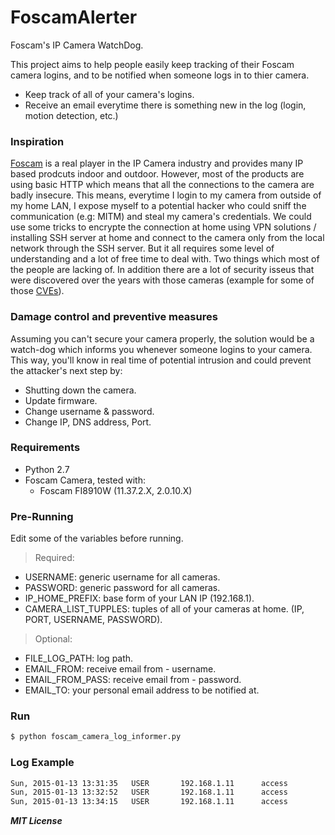 # FoscamAlerter
Foscam's IP Camera WatchDog.

This project aims to help people easily keep tracking of their Foscam camera logins, and to be notified when someone logs in to thier camera. 

  - Keep track of all of your camera's logins.
  - Receive an email everytime there is something new in the log (login, motion detection, etc.)

### Inspiration
[Foscam][df1] is a real player in the IP Camera industry and provides many IP based prodcuts indoor and outdoor. However, most of the products are using basic HTTP which means that all the connections to the camera are badly insecure. 
This means, everytime I login to my camera from outside of my home LAN, I expose myself to a potential hacker who could sniff the communication (e.g: MITM) and steal my camera's credentials. We could use some tricks to encrypte the connection at home using VPN solutions / installing SSH server at home and connect to the camera only from the local network through the SSH server. But it all requires some level of understanding and a lot of free time to deal with. Two things which most of the people are lacking of.
In addition there are a lot of security isseus that were discovered over the years with those cameras (example for some of those [CVEs][df2]).

### Damage control and preventive measures
Assuming you can't secure your camera properly, the solution would be a watch-dog which informs you whenever someone logins to your camera. This way, you'll know in real time of potential intrusion and could prevent the attacker's next step by:
 - Shutting down the camera.
 - Update firmware.
 - Change username & password.
 - Change IP, DNS address, Port.

### Requirements
- Python 2.7
- Foscam Camera, tested with:
    - Foscam FI8910W (11.37.2.X, 2.0.10.X)
    
### Pre-Running
Edit some of the variables before running.

>Required:
- USERNAME: generic username for all cameras.
- PASSWORD: generic password for all cameras.
- IP_HOME_PREFIX: base form of your LAN IP (192.168.1).
- CAMERA_LIST_TUPPLES: tuples of all of your cameras at home. (IP, PORT, USERNAME, PASSWORD).

>Optional:
- FILE_LOG_PATH: log path.
- EMAIL_FROM: receive email from - username.
- EMAIL_FROM_PASS: receive email from - password.
- EMAIL_TO: your personal email address to be notified at.


### Run

```sh
$ python foscam_camera_log_informer.py
```


### Log Example

```sh
Sun, 2015-01-13 13:31:35   USER       192.168.1.11      access
Sun, 2015-01-13 13:32:52   USER       192.168.1.11      access
Sun, 2015-01-13 13:34:15   USER       192.168.1.11      access
```


***MIT License***


 [df1]: <http://foscam.us/>
 [df2]: <https://www.cvedetails.com/vulnerability-list/vendor_id-12538/Foscam.html>
